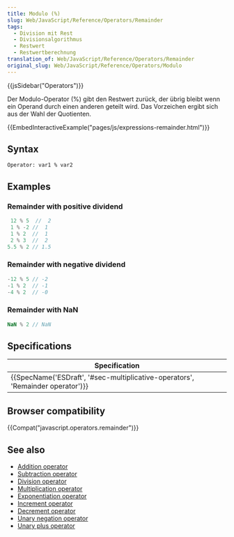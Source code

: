 ```yaml
---
title: Modulo (%)
slug: Web/JavaScript/Reference/Operators/Remainder
tags:
  - Division mit Rest
  - Divisionsalgorithmus
  - Restwert
  - Restwertberechnung
translation_of: Web/JavaScript/Reference/Operators/Remainder
original_slug: Web/JavaScript/Reference/Operators/Modulo
---
```

{{jsSidebar("Operators")}}

Der Modulo-Operator (%) gibt den Restwert zurück, der übrig bleibt wenn ein Operand durch einen anderen geteilt wird. Das Vorzeichen ergibt sich aus der Wahl der Quotienten.

{{EmbedInteractiveExample("pages/js/expressions-remainder.html")}}

## Syntax

    Operator: var1 % var2

## Examples

### Remainder with positive dividend

```js
 12 % 5  //  2
 1 % -2 //  1
 1 % 2  //  1
 2 % 3  //  2
5.5 % 2 // 1.5
```

### Remainder with negative dividend

```js
-12 % 5 // -2
-1 % 2  // -1
-4 % 2  // -0
```

### Remainder with NaN

```js
NaN % 2 // NaN
```

## Specifications

| Specification                                                                                            |
| -------------------------------------------------------------------------------------------------------- |
| {{SpecName('ESDraft', '#sec-multiplicative-operators', 'Remainder operator')}} |

## Browser compatibility

{{Compat("javascript.operators.remainder")}}

## See also

- [Addition operator](/de/docs/Web/JavaScript/Reference/Operators/Addition)
- [Subtraction operator](/de/docs/Web/JavaScript/Reference/Operators/Subtraction)
- [Division operator](/de/docs/Web/JavaScript/Reference/Operators/Division)
- [Multiplication operator](/de/docs/Web/JavaScript/Reference/Operators/Multiplication)
- [Exponentiation operator](/de/docs/Web/JavaScript/Reference/Operators/Exponentiation)
- [Increment operator](/de/docs/Web/JavaScript/Reference/Operators/Increment)
- [Decrement operator](/de/docs/Web/JavaScript/Reference/Operators/Decrement)
- [Unary negation operator](/de/docs/Web/JavaScript/Reference/Operators/Unary_negation)
- [Unary plus operator](/de/docs/Web/JavaScript/Reference/Operators/Unary_plus)
